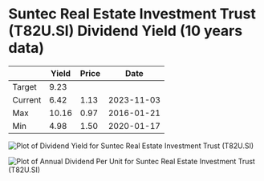 # Suntec Real Estate Investment Trust (T82U.SI) Dividend Yield (10 years data)

|     | Yield   | Price | Date       |
|-----|---------|-------|------------|
| Target | 9.23 |  |  |
| Current | 6.42 | 1.13  | 2023-11-03 |
| Max | 10.16 | 0.97  | 2016-01-21 |
| Min | 4.98 | 1.50  | 2020-01-17 |

![Plot of Dividend Yield for Suntec Real Estate Investment Trust (T82U.SI)](T82U_div_10.png)

![Plot of Annual Dividend Per Unit for Suntec Real Estate Investment Trust (T82U.SI)](T82U_yearly_dpu.png)
